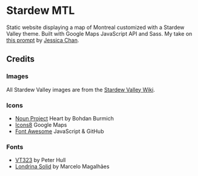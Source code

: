 # Stardew MTL

Static website displaying a map of Montreal customized with a Stardew Valley theme. Built with Google Maps JavaScript API and Sass. My take on [this prompt](https://www.codementor.io/projects/web/build-a-custom-google-maps-theme-bf8levr6eg) by [Jessica Chan](https://coder-coder.com/).

## Credits

### Images
All Stardew Valley images are from the [Stardew Valley Wiki](https://stardewvalleywiki.com/Category:Images).

### Icons
* [Noun Project](https://thenounproject.com) Heart by Bohdan Burmich
* [Icons8](https://icons8.com) Google Maps
* [Font Awesome](https://fontawesome.com) JavaScript & GitHub

### Fonts
* [VT323](https://fonts.google.com/specimen/VT323) by Peter Hull
* [Londrina Solid](https://fonts.google.com/specimen/Londrina+Solid) by Marcelo Magalhães